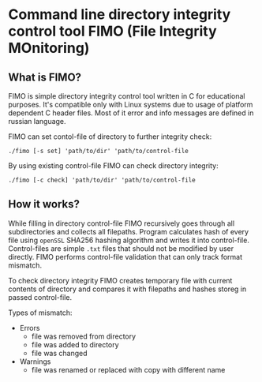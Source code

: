 #  Command line directory integrity control tool FIMO (File Integrity MOnitoring)

## What is FIMO?
FIMO is simple directory integrity control tool written in C for educational purposes. It's compatible only with Linux systems due to usage of platform dependent C header files. Most of it error and info messages are defined in russian language.

FIMO can set contol-file of directory to further integrity check:

```./fimo [-s set] 'path/to/dir' 'path/to/control-file```

By using existing control-file FIMO can check directory integrity:

```./fimo [-c check] 'path/to/dir' 'path/to/control-file```

## How it works?
While filling in directory control-file FIMO recursively goes through all subdirectories and collects all filepaths. Program calculates hash of every file using `openSSL` SHA256 hashing algorithm and writes it into control-file.
Control-files are simple `.txt` files that should not be modified by user directly. FIMO performs control-file validation that can only track format mismatch.

To check directory integrity FIMO creates temporary file with current contents of directory and compares it with filepaths and hashes storeg in passed control-file.

Types of mismatch:
* Errors
  - file was removed from directory
  - file was added to directory
  - file was changed
* Warnings
  - file was renamed or replaced with copy with different name
